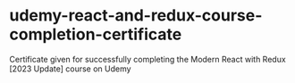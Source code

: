 # udemy-react-and-redux-course-completion-certificate
Certificate given for successfully completing the Modern React with Redux [2023 Update] course on Udemy
